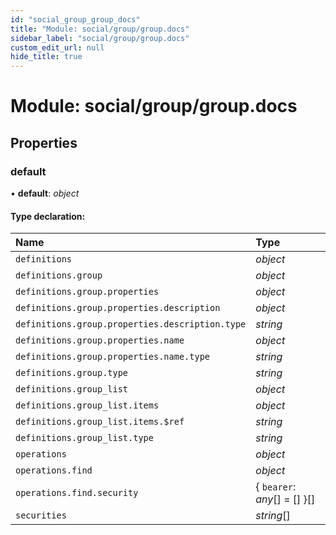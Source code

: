 ```yaml
---
id: "social_group_group_docs"
title: "Module: social/group/group.docs"
sidebar_label: "social/group/group.docs"
custom_edit_url: null
hide_title: true
---
```


# Module: social/group/group.docs

## Properties

### default

• **default**: *object*

#### Type declaration:

Name | Type |
:------ | :------ |
`definitions` | *object* |
`definitions.group` | *object* |
`definitions.group.properties` | *object* |
`definitions.group.properties.description` | *object* |
`definitions.group.properties.description.type` | *string* |
`definitions.group.properties.name` | *object* |
`definitions.group.properties.name.type` | *string* |
`definitions.group.type` | *string* |
`definitions.group_list` | *object* |
`definitions.group_list.items` | *object* |
`definitions.group_list.items.$ref` | *string* |
`definitions.group_list.type` | *string* |
`operations` | *object* |
`operations.find` | *object* |
`operations.find.security` | { `bearer`: *any*[] = [] }[] |
`securities` | *string*[] |
